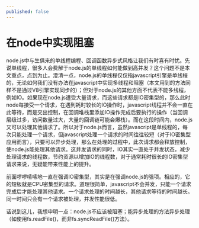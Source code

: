 ```yaml
---
published: false
---
```


# 在node中实现阻塞

node.js中与生俱来的单线程编程、回调函数异步式风格让我们有时喜有时忧。先说单线程，很多人会费解于node.js的单线程如何能做到高并发？这个问题不是本文重点，点到为止。澄清一点，node.js的单线程仅仅指javascript引擎是单线程的，无论如何我们没有办法在javascript中实现多线程和阻塞（本文用到的方法同样不是通过V8引擎实现同步的）；但对于node.js的其他方面不代表不能多线程，例如IO。如果现在node.js遭受大量请求，而这些请求都是IO密集型的，那么此时node每接受一个请求，在遇到耗时较长的IO操作时，javascript线程并不会一直在此等待，而是交出控制，在回调堆栈里添加IO操作完成后要执行的操作（当回调层级过多，访问数量过大，大量的回调链可能会爆栈）。而在这段时间内，node.js又可以处理其他请求了。所以对于node.js而言，虽然javascript是单线程的，每次只能处理一个请求，但javascript处理一个请求的时间往往较短（对于IO密集型应用而言），只要可以异步处理，那么在处理的过程中，此次请求都会释放控制，使node.js能处理其他请求。这并发请求的同时，IO其实一直处于并发状态，减少处理请求的线程数，节约资源以增加IO的线程数，对于通常耗时很长的IO密集型请求来说，无疑能带来性能上的提升。

前面啰啰嗦嗦地一直在强调IO密集型，其实是在强调node.js的强项。相应的，它的短板就是CPU密集型的请求。道理很简单，javascript不会并发，只能一个请求完成后才能处理其他请求。一个请求处理的时间越长，其他请求等待的时间越长。同一时间只会有一个请求被处理，并发性能很低。

话说到这儿，我想申明一点：node.js不应该被阻塞；能异步处理的方法异步处理（如使用fs.readFile()，而非fs.syncReadFile()方法）。
